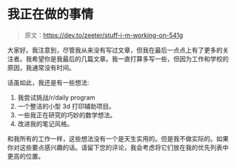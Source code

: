 # 我正在做的事情

> 原文：<https://dev.to/zeeter/stuff-i-m-working-on-541g>

大家好。我注意到，尽管我从来没有写过文章，但我在最后一点点上有了更多的关注者。我希望你是我最后的几篇文章。我一直打算多写一些，但因为工作和学校的原因，我通常没有时间。

话虽如此，我还是有一些想法:

1.  我尝试挑战/r/daily program
2.  一个整洁的小型 3d 打印辅助项目。
3.  一些我正在研究的巧妙的数学想法。
4.  改进我的笔记风格。

和我所有的工作一样，这些想法没有一个是天生实用的。但是我不做实际的。如果你对这些要点感兴趣的话。请留下您的评论，我会考虑将它们放在我的优先列表中更高的位置。